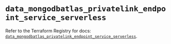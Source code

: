 # `data_mongodbatlas_privatelink_endpoint_service_serverless`

Refer to the Terraform Registry for docs: [`data_mongodbatlas_privatelink_endpoint_service_serverless`](https://registry.terraform.io/providers/mongodb/mongodbatlas/1.34.0/docs/data-sources/privatelink_endpoint_service_serverless).
